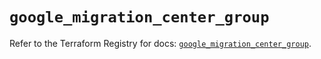 # `google_migration_center_group`

Refer to the Terraform Registry for docs: [`google_migration_center_group`](https://registry.terraform.io/providers/hashicorp/google/6.47.0/docs/resources/migration_center_group).
